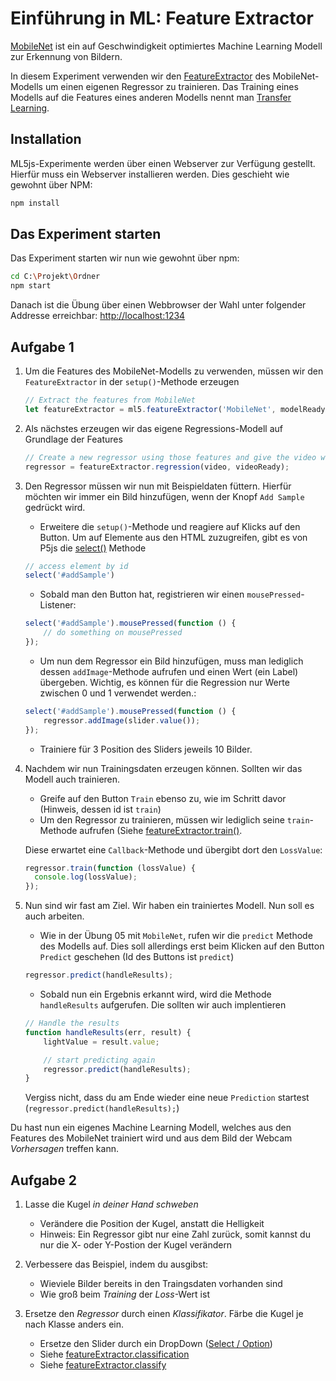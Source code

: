 # Einführung in ML: Feature Extractor

[MobileNet](https://github.com/tensorflow/tfjs-models/tree/master/mobilenet) ist
ein auf Geschwindigkeit optimiertes Machine Learning Modell zur Erkennung von Bildern.

In diesem Experiment verwenden wir den [FeatureExtractor](https://learn.ml5js.org/docs/#/reference/feature-extractor) des MobileNet-Modells um einen eigenen Regressor zu trainieren. Das Training eines Modells auf die Features eines anderen Modells nennt man [Transfer Learning](https://en.wikipedia.org/wiki/Transfer_learning).

## Installation

ML5js-Experimente werden über einen Webserver zur Verfügung gestellt.
Hierfür muss ein Webserver installieren werden. Dies geschieht wie gewohnt über NPM:

```bash
npm install
```

## Das Experiment starten

Das Experiment starten wir nun wie gewohnt über npm:

```bash
cd C:\Projekt\Ordner
npm start
```

Danach ist die Übung über einen Webbrowser der Wahl unter folgender Addresse erreichbar:
[http://localhost:1234](http://localhost:1234)

## Aufgabe 1

1. Um die Features des MobileNet-Modells zu verwenden, müssen wir den `FeatureExtractor` in der `setup()`-Methode erzeugen

    ```javascript
    // Extract the features from MobileNet
    let featureExtractor = ml5.featureExtractor('MobileNet', modelReady);
    ````

2. Als nächstes erzeugen wir das eigene Regressions-Modell auf Grundlage der Features

    ```javascript
    // Create a new regressor using those features and give the video we want to use
    regressor = featureExtractor.regression(video, videoReady);
    ```

3. Den Regressor müssen wir nun mit Beispieldaten füttern. Hierfür möchten wir immer ein Bild hinzufügen, wenn der Knopf `Add Sample` gedrückt wird.

    * Erweitere die `setup()`-Methode und reagiere auf Klicks auf den Button. Um auf Elemente aus den HTML zuzugreifen, gibt es von P5js die [select()](https://p5js.org/reference/#/p5/select) Methode

    ```javascript
    // access element by id
    select('#addSample')
    ```

    * Sobald man den Button hat, registrieren wir einen `mousePressed`-Listener:

    ```javascript
    select('#addSample').mousePressed(function () {
        // do something on mousePressed
    });
    ```

    * Um nun dem Regressor ein Bild hinzufügen, muss man lediglich dessen `addImage`-Methode aufrufen und einen Wert (ein Label) übergeben. Wichtig, es können für die Regression nur Werte zwischen 0 und 1 verwendet werden.:

    ```javascript
    select('#addSample').mousePressed(function () {
        regressor.addImage(slider.value());
    });
    ```
    
    * Trainiere für 3 Position des Sliders jeweils 10 Bilder.

4. Nachdem wir nun Trainingsdaten erzeugen können. Sollten wir das Modell auch trainieren.

    * Greife auf den Button `Train` ebenso zu, wie im Schritt davor (Hinweis, dessen id ist `train`)
    * Um den Regressor zu trainieren, müssen wir lediglich seine `train`-Methode aufrufen (Siehe [featureExtractor.train()](https://learn.ml5js.org/docs/#/reference/feature-extractor?id=train).
    
    Diese erwartet eine `Callback`-Methode und übergibt dort den `LossValue`:

    ```javascript
    regressor.train(function (lossValue) {
      console.log(lossValue);
    });
    ```

5. Nun sind wir fast am Ziel. Wir haben ein trainiertes Modell. Nun soll es auch arbeiten.

    * Wie in der Übung 05 mit `MobileNet`, rufen wir die `predict` Methode des Modells auf. Dies soll allerdings erst beim Klicken auf den Button `Predict` geschehen (Id des Buttons ist `predict`)

    ```javascript
    regressor.predict(handleResults);
    ```

    * Sobald nun ein Ergebnis erkannt wird, wird die Methode `handleResults` aufgerufen. Die sollten wir auch implentieren

    ```javascript
    // Handle the results
    function handleResults(err, result) {
        lightValue = result.value;

        // start predicting again
        regressor.predict(handleResults);
    }
    ```

    Vergiss nicht, dass du am Ende wieder eine neue `Prediction` startest (`regressor.predict(handleResults);`)

Du hast nun ein eigenes Machine Learning Modell, welches aus den Features des MobileNet trainiert wird und aus dem Bild der Webcam *Vorhersagen* treffen kann.

## Aufgabe 2

1. Lasse die Kugel *in deiner Hand schweben*
    * Verändere die Position der Kugel, anstatt die Helligkeit
    * Hinweis: Ein Regressor gibt nur eine Zahl zurück, somit kannst du nur die X- oder Y-Postion der Kugel verändern

2. Verbessere das Beispiel, indem du ausgibst:
    * Wieviele Bilder bereits in den Traingsdaten vorhanden sind
    * Wie groß beim *Training* der *Loss*-Wert ist

3. Ersetze den *Regressor* durch einen *Klassifikator*. Färbe die Kugel je nach Klasse anders ein.
    * Ersetze den Slider durch ein DropDown ([Select / Option](https://developer.mozilla.org/en-US/docs/Web/HTML/Element/select))
    * Siehe [featureExtractor.classification](https://learn.ml5js.org/docs/#/reference/feature-extractor?id=classificationvideo-callback)
    * Siehe [featureExtractor.classify](https://learn.ml5js.org/docs/#/reference/feature-extractor?id=classify)
